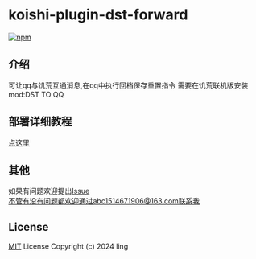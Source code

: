 # koishi-plugin-dst-forward

[![npm](https://img.shields.io/npm/v/koishi-plugin-dst-forward?style=flat-square)](https://www.npmjs.com/package/koishi-plugin-dst-forward)


## 介绍  
可让qq与饥荒互通消息,在qq中执行回档保存重置指令
需要在饥荒联机版安装mod:DST TO QQ

## 部署详细教程
[点这里](http://101.132.253.14/archives/143)

## 其他 
如果有问题欢迎提出[Issue](https://github.com/LingLambda/koishi-plugin-gatheringhub-helper/issues)  
不管有没有问题都欢迎通过abc1514671906@163.com联系我

## License
[MIT](LICENSE) License Copyright (c) 2024 ling
